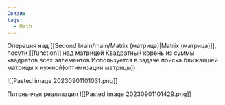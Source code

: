 ```yaml
---
Связи: 
tags:
  - Math
---
```

Операция над [[Second brain/main/Matrix (матрица)|Matrix (матрица)]], посути [[function]] над матрицей
Квадратный корень из суммы квадратов всех эллементов
Используется в задаче поиска ближайшей матрицы к нужной(оптимизации матрицы))

![[Pasted image 20230901101031.png]]

Питоньячья реализация
![[Pasted image 20230901101429.png]]